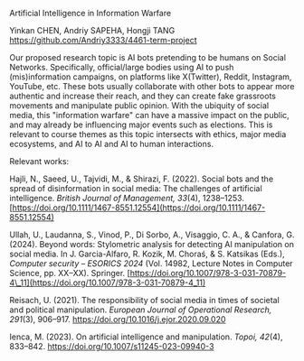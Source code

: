 Artificial Intelligence in Information Warfare 

Yinkan CHEN, Andriy SAPEHA, Hongji TANG  
https://github.com/Andriy3333/4461-term-project

Our proposed research topic is AI bots pretending to be humans on Social Networks. Specifically, official/large bodies using AI to push (mis)information campaigns, on platforms like X(Twitter), Reddit, Instagram, YouTube, etc. These bots usually collaborate with other bots to appear more authentic and increase their reach, and they can create fake grassroots movements and manipulate public opinion. With the ubiquity of social media, this "information warfare" can have a massive impact on the public, and may already be influencing major events such as elections. This is relevant to course themes as this topic intersects with ethics, major media ecosystems, and AI to AI and AI to human interactions. 

Relevant works:

Hajli, N., Saeed, U., Tajvidi, M., & Shirazi, F. (2022). Social bots and the spread of disinformation in social media: The challenges of artificial intelligence. *British Journal of Management, 33*(4), 1238–1253. [https://doi.org/10.1111/1467-8551.12554](https://doi.org/10.1111/1467-8551.12554)

Ullah, U., Laudanna, S., Vinod, P., Di Sorbo, A., Visaggio, C. A., & Canfora, G. (2024). Beyond words: Stylometric analysis for detecting AI manipulation on social media. In J. Garcia-Alfaro, R. Kozik, M. Choraś, & S. Katsikas (Eds.), *Computer security – ESORICS 2024* (Vol. 14982, Lecture Notes in Computer Science, pp. XX–XX). Springer. [https://doi.org/10.1007/978-3-031-70879-4\_11](https://doi.org/10.1007/978-3-031-70879-4_11)

Reisach, U. (2021). The responsibility of social media in times of societal and political manipulation. *European Journal of Operational Research, 291*(3), 906–917. https://doi.org/10.1016/j.ejor.2020.09.020

Ienca, M. (2023). On artificial intelligence and manipulation. *Topoi, 42*(4), 833–842. https://doi.org/10.1007/s11245-023-09940-3

